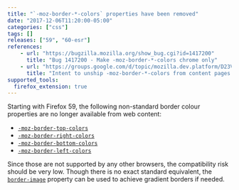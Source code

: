 ```yaml
---
title: "`-moz-border-*-colors` properties have been removed"
date: "2017-12-06T11:20:00-05:00"
categories: ["css"]
tags: []
releases: ["59", "60-esr"]
references:
    - url: "https://bugzilla.mozilla.org/show_bug.cgi?id=1417200"
      title: "Bug 1417200 - Make -moz-border-*-colors chrome only"
    - url: "https://groups.google.com/d/topic/mozilla.dev.platform/D23VvCJO53Q/discussion"
      title: "Intent to unship -moz-border-*-colors from content pages."
supported_tools:
  firefox_extension: true
---
```

Starting with Firefox 59, the following non-standard border colour properties are no longer available from web content:

* [`-moz-border-top-colors`](https://developer.mozilla.org/docs/Web/CSS/-moz-border-top-colors)
* [`-moz-border-right-colors`](https://developer.mozilla.org/docs/Web/CSS/-moz-border-right-colors)
* [`-moz-border-bottom-colors`](https://developer.mozilla.org/docs/Web/CSS/-moz-border-bottom-colors)
* [`-moz-border-left-colors`](https://developer.mozilla.org/docs/Web/CSS/-moz-border-left-colors)

Since those are not supported by any other browsers, the compatibility risk should be very low. Though there is no exact standard equivalent, the [`border-image`](https://developer.mozilla.org/docs/Web/CSS/border-image) property can be used to achieve gradient borders if needed.
